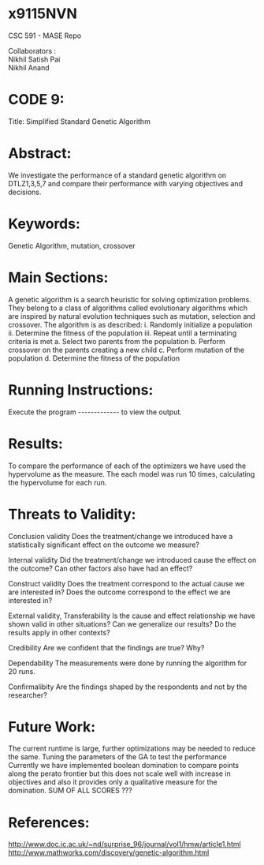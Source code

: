 # x9115NVN
CSC 591 - MASE Repo

Collaborators :   
Nikhil Satish Pai   
Nikhil Anand  

# CODE 9:   
Title: Simplified Standard Genetic Algorithm

# Abstract:   

We investigate the performance of a standard genetic algorithm on DTLZ1,3,5,7 and compare their performance with varying objectives and decisions. 


# Keywords:    
Genetic Algorithm, mutation, crossover

# Main Sections:   
  A genetic algorithm is a search heuristic for solving optimization problems. They belong to a class of algorithms called evolutionary algorithms which are inspired by natural evolution techniques such as mutation, selection and crossover.
  The algorithm is as described:
    i. Randomly initialize a population
   ii. Determine the fitness of the population
  iii. Repeat until a terminating criteria is met 
       a. Select two parents from the population 
       b. Perform crossover on the parents creating a new child 
       c. Perform mutation of the population 
       d. Determine the fitness of the population
  

# Running Instructions:    
  Execute the program ------------- to view the output.     

# Results:  
  To compare the performance of each of the optimizers we have used the hypervolume as the measure. The each model was run 10 times, calculating the hypervolume for each run.

# Threats to Validity:   
Conclusion validity
Does the treatment/change we introduced have a statistically significant effect on the outcome we measure?

Internal validity
Did the treatment/change we introduced cause the effect on the outcome? Can other factors also have had an effect?

Construct validity
Does the treatment correspond to the actual cause we are interested in? Does the outcome correspond to the effect
we are interested in?

External validity, Transferability
Is the cause and effect relationship we have shown valid in other situations? Can we generalize our results? Do the
results apply in other contexts?

Credibility
Are we confident that the findings are true? Why?

Dependability
The measurements were done by running the algorithm for 20 runs.

Confirmalibity
Are the findings shaped by the respondents and not by the researcher?

# Future Work:   
  The current runtime is large, further optimizations may be needed to reduce the same.
  Tuning the parameters of the GA to test the performance 
  Currently we have implemented boolean domination to compare points along the perato frontier but this does not scale well with increase in objectives and also it provides only a qualitative measure for the domination.
  SUM OF ALL SCORES ???


# References:     
http://www.doc.ic.ac.uk/~nd/surprise_96/journal/vol1/hmw/article1.html
http://www.mathworks.com/discovery/genetic-algorithm.html

